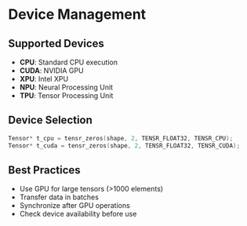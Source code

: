 # Device Management

## Supported Devices

- **CPU**: Standard CPU execution
- **CUDA**: NVIDIA GPU
- **XPU**: Intel XPU
- **NPU**: Neural Processing Unit
- **TPU**: Tensor Processing Unit

## Device Selection

```c
Tensor* t_cpu = tensr_zeros(shape, 2, TENSR_FLOAT32, TENSR_CPU);
Tensor* t_cuda = tensr_zeros(shape, 2, TENSR_FLOAT32, TENSR_CUDA);
```

## Best Practices

- Use GPU for large tensors (>1000 elements)
- Transfer data in batches
- Synchronize after GPU operations
- Check device availability before use
